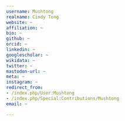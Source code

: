 ```yaml
---
username: Mushtong
realname: Cindy Tong
website: ~
affiliation: ~
bio: ~
github: ~
orcid: ~
linkedin: ~
googlescholar: ~
wikidata: ~
twitter: ~
mastodon-url: ~
meta: ~
instagram: ~
redirect_from:
- /index.php/User:Mushtong
- /index.php/Special:Contributions/Mushtong
email: ~

---
```


